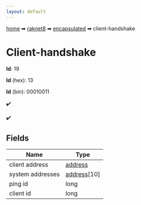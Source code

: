 ```yaml
---
layout: default
---
```


[home](/) ➡ [raknet8](/protocol/raknet8) ➡ [encapsulated](/protocol/raknet8/encapsulated) ➡ client-handshake

# Client-handshake

**Id**: 19

**Id** (hex): 13

**Id** (bin): 00010011

✔️

✔️

## Fields

Name | Type
---|---
client address | [address](/protocol/raknet8/types/address)
system addresses | [address](/protocol/raknet8/types/address)[10]
ping id | long
client id | long

